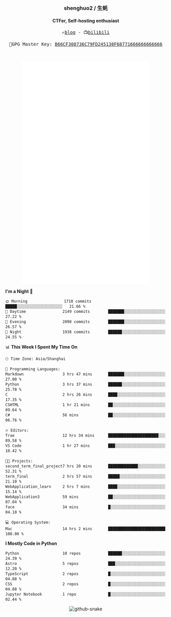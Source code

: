 <h3 align="center"> shenghuo2 / 生蚝 </h3>
<h4 align="center" >CTFer, Self-hosting enthusiast</h3>


<p align="center">
  <samp>
    ✍️<a href="https://blog.shenghuo2.top/">blog</a> -
    📺<a href="https://space.bilibili.com/85894935">bilibili</a>
  </samp>
</p>
<p align="center">
  <samp>
     🔐GPG Master Key: <a align="center" href="https://github.com/shenghuo2.gpg">B66CF308736C79FD245138F68771666666666666</a>
  </samp>
</p>
<br>
<p align="center">
  <a href="https://github.com/shenghuo2">
    <img width="400" align="top" src="https://github.com/shenghuo2/shenghuo2/blob/main/metrics.left.svg" />
  </a>
  <a href="https://github.com/shenghuo2">
    <img width="400" align="top" src="https://github.com/shenghuo2/shenghuo2/blob/main/metrics.right.svg" />
  </a>
</p>


<!--START_SECTION:waka-->
**I'm a Night 🦉** 

```text
🌞 Morning                1710 commits        █████░░░░░░░░░░░░░░░░░░░░   21.66 % 
🌆 Daytime                2149 commits        ███████░░░░░░░░░░░░░░░░░░   27.22 % 
🌃 Evening                2098 commits        ███████░░░░░░░░░░░░░░░░░░   26.57 % 
🌙 Night                  1938 commits        ██████░░░░░░░░░░░░░░░░░░░   24.55 % 
```


📊 **This Week I Spent My Time On** 

```text
🕑︎ Time Zone: Asia/Shanghai

💬 Programming Languages: 
Markdown                 3 hrs 47 mins       ███████░░░░░░░░░░░░░░░░░░   27.00 % 
Python                   3 hrs 37 mins       ██████░░░░░░░░░░░░░░░░░░░   25.78 % 
C                        2 hrs 26 mins       ████░░░░░░░░░░░░░░░░░░░░░   17.35 % 
CSHTML                   1 hr 21 mins        ██░░░░░░░░░░░░░░░░░░░░░░░   09.64 % 
C#                       56 mins             ██░░░░░░░░░░░░░░░░░░░░░░░   06.76 % 

🔥 Editors: 
Trae                     12 hrs 34 mins      ██████████████████████░░░   89.58 % 
VS Code                  1 hr 27 mins        ███░░░░░░░░░░░░░░░░░░░░░░   10.42 % 

🐱‍💻 Projects: 
second_term_final_project7 hrs 20 mins       █████████████░░░░░░░░░░░░   52.31 % 
term_final               2 hrs 57 mins       █████░░░░░░░░░░░░░░░░░░░░   21.10 % 
WebApplication_learn     2 hrs 7 mins        ████░░░░░░░░░░░░░░░░░░░░░   15.14 % 
WebApplication3          59 mins             ██░░░░░░░░░░░░░░░░░░░░░░░   07.04 % 
face                     34 mins             █░░░░░░░░░░░░░░░░░░░░░░░░   04.10 % 

💻 Operating System: 
Mac                      14 hrs 2 mins       █████████████████████████   100.00 % 
```

**I Mostly Code in Python** 

```text
Python                   10 repos            ██████░░░░░░░░░░░░░░░░░░░   24.39 % 
Astro                    5 repos             ███░░░░░░░░░░░░░░░░░░░░░░   12.20 % 
TypeScript               2 repos             █░░░░░░░░░░░░░░░░░░░░░░░░   04.88 % 
CSS                      2 repos             █░░░░░░░░░░░░░░░░░░░░░░░░   04.88 % 
Jupyter Notebook         1 repo              █░░░░░░░░░░░░░░░░░░░░░░░░   02.44 % 
```




<!--END_SECTION:waka-->


<div align="center">
  <picture>
    <source media="(prefers-color-scheme: dark)" srcset="https://gist.githubusercontent.com/shenghuo2/bfce20b14ab0484cef03bae6e60e0b3a/raw/github-snake-dark.svg" />
    <source media="(prefers-color-scheme: light)" srcset="https://gist.githubusercontent.com/shenghuo2/bfce20b14ab0484cef03bae6e60e0b3a/raw/github-snake.svg" />
    <img alt="github-snake" src="https://gist.githubusercontent.com/shenghuo2/bfce20b14ab0484cef03bae6e60e0b3a/raw/github-snake.svg" />
  </picture>
</div>

<!--
**shenghuo2/shenghuo2** is a ✨ _special_ ✨ repository because its `README.md` (this file) appears on your GitHub profile.

Here are some ideas to get you started:

- 🔭 I’m currently working on ...
- 🌱 I’m currently learning ...
- 👯 I’m looking to collaborate on ...
- 🤔 I’m looking for help with ...
- 💬 Ask me about ...
- 📫 How to reach me: ...
- 😄 Pronouns: ...
- ⚡ Fun fact: ...
-->
